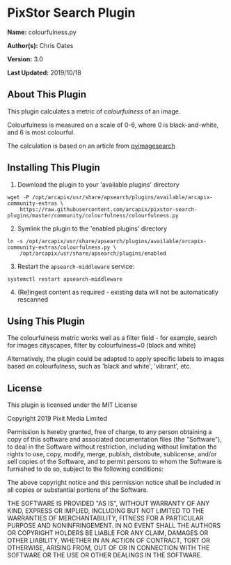 # PixStor Search Plugin

**Name:** colourfulness.py

**Author(s):** Chris Oates

**Version:** 3.0

**Last Updated:** 2019/10/18

## About This Plugin

This plugin calculates a metric of _colourfulness_ of an image.

Colourfulness is measured on a scale of 0-6, where 0 is black-and-white, and 6 is most colourful.

The calculation is based on an article from [pyimagesearch](http://www.pyimagesearch.com/2017/06/05/computing-image-colorfulness-with-opencv-and-python/)

## Installing This Plugin

1. Download the plugin to your 'available plugins' directory

``` shell
wget -P /opt/arcapix/usr/share/apsearch/plugins/available/arcapix-community-extras \
    https://raw.githubusercontent.com/arcapix/pixstor-search-plugins/master/community/colourfulness/colourfulness.py
```

2. Symlink the plugin to the 'enabled plugins' directory

``` shell
ln -s /opt/arcapix/usr/share/apsearch/plugins/available/arcapix-community-extras/colourfulness.py \
    /opt/arcapix/usr/share/apsearch/plugins/enabled
```

3. Restart the `apsearch-middleware` service:

``` shell
systemctl restart apsearch-middleware
```

4. (Re)ingest content as required - existing data will not be automatically rescanned


## Using This Plugin

The colourfulness metric works well as a filter field - for example, search for images cityscapes, filter by colourfulness=0 (black and white)

Alternatively, the plugin could be adapted to apply specific labels to images based on colourfulness, such as 'black and white', 'vibrant', etc.


## License

This plugin is licensed under the MIT License

Copyright 2019 Pixit Media Limited

Permission is hereby granted, free of charge, to any person obtaining a copy of this software and associated documentation files (the "Software"), to deal in the Software without restriction, including without limitation the rights to use, copy, modify, merge, publish, distribute, sublicense, and/or sell copies of the Software, and to permit persons to whom the Software is furnished to do so, subject to the following conditions:

The above copyright notice and this permission notice shall be included in all copies or substantial portions of the Software.

THE SOFTWARE IS PROVIDED "AS IS", WITHOUT WARRANTY OF ANY KIND, EXPRESS OR IMPLIED, INCLUDING BUT NOT LIMITED TO THE WARRANTIES OF MERCHANTABILITY, FITNESS FOR A PARTICULAR PURPOSE AND NONINFRINGEMENT. IN NO EVENT SHALL THE AUTHORS OR COPYRIGHT HOLDERS BE LIABLE FOR ANY CLAIM, DAMAGES OR OTHER LIABILITY, WHETHER IN AN ACTION OF CONTRACT, TORT OR OTHERWISE, ARISING FROM, OUT OF OR IN CONNECTION WITH THE SOFTWARE OR THE USE OR OTHER DEALINGS IN THE SOFTWARE.
